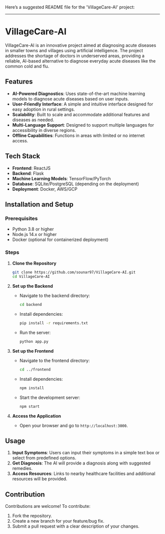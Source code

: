 Here’s a suggested README file for the 'VillageCare-AI' project:

---

# VillageCare-AI

VillageCare-AI is an innovative project aimed at diagnosing acute diseases in smaller towns and villages using artificial intelligence. The project addresses the shortage of doctors in underserved areas, providing a reliable, AI-based alternative to diagnose everyday acute diseases like the common cold and flu.

## Features

- **AI-Powered Diagnostics**: Uses state-of-the-art machine learning models to diagnose acute diseases based on user inputs.
- **User-Friendly Interface**: A simple and intuitive interface designed for easy adoption in rural settings.
- **Scalability**: Built to scale and accommodate additional features and diseases as needed.
- **Multi-Language Support**: Designed to support multiple languages for accessibility in diverse regions.
- **Offline Capabilities**: Functions in areas with limited or no internet access.

## Tech Stack

- **Frontend**: ReactJS
- **Backend**: Flask
- **Machine Learning Models**: TensorFlow/PyTorch
- **Database**: SQLite/PostgreSQL (depending on the deployment)
- **Deployment**: Docker, AWS/GCP

## Installation and Setup

### Prerequisites

- Python 3.8 or higher
- Node.js 14.x or higher
- Docker (optional for containerized deployment)

### Steps

1. **Clone the Repository**
   ```bash
   git clone https://github.com/sounar97/VillageCare-AI.git
   cd VillageCare-AI
   ```

2. **Set up the Backend**
   - Navigate to the backend directory:
     ```bash
     cd backend
     ```
   - Install dependencies:
     ```bash
     pip install -r requirements.txt
     ```
   - Run the server:
     ```bash
     python app.py
     ```

3. **Set up the Frontend**
   - Navigate to the frontend directory:
     ```bash
     cd ../frontend
     ```
   - Install dependencies:
     ```bash
     npm install
     ```
   - Start the development server:
     ```bash
     npm start
     ```

4. **Access the Application**
   - Open your browser and go to `http://localhost:3000`.

## Usage

1. **Input Symptoms**: Users can input their symptoms in a simple text box or select from predefined options.
2. **Get Diagnosis**: The AI will provide a diagnosis along with suggested remedies.
3. **Access Resources**: Links to nearby healthcare facilities and additional resources will be provided.

## Contribution

Contributions are welcome! To contribute:

1. Fork the repository.
2. Create a new branch for your feature/bug fix.
3. Submit a pull request with a clear description of your changes.




